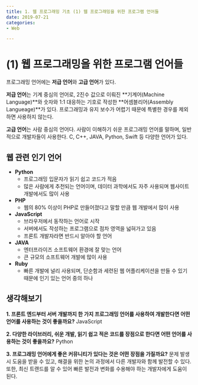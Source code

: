 ```yaml
---
title: 1. 웹 프로그래밍 기초 (1) 웹 프로그래밍을 위한 프로그램 언어들
date: 2019-07-21
categories:
- Web

---
```


# (1) 웹 프로그래밍을 위한 프로그램 언어들

프로그래밍 언어에는 **저급 언어**와 **고급 언어**가 있다.

**저급 언어**는 기계 중심의 언어로,
2진수 값으로 이뤄진 **기계어(Machine Language)**와 숫자와 1:1 대응하는 기호로 작성한 **어셈블리어(Assembly Langueage)**가 있다.
프로그래밍과 유지 보수가 어렵기 때문에 특별한 경우를 제외하면 사용하지 않는다.

**고급 언어**는 사람 중심의 언어다.
사람이 이해하기 쉬운 프로그래밍 언어를 말하며, 일반적으로 개발자들이 사용한다.
C, C++, JAVA, Python, Swift 등 다양한 언어가 있다.

## 웹 관련 인기 언어
- **Python**
	- 프로그래밍 입문자가 읽기 쉽고 코드가 적음
	- 많은 사람에게 추천되는 언어이며, 데이터 과학에서도 자주 사용되며 웹사이트 개발에서도 많이 사용
- **PHP**
	- 웹의 80% 이상이 PHP로 만들어졌다고 말할 만큼 웹 개발에서 많이 사용
- **JavaScript**
	- 브라우저에서 동작하는 언어로 시작
    - 서버에서도 작성하는 프로그램으로 점차 영역을 넓혀가고 있음
    - 프론트 개발자라면 반드시 알아야 할 언어
- **JAVA**
	- 엔터프라이즈 소프트웨어 환경에 잘 맞는 언어
    - 큰 규모의 소프트웨어 개발에 많이 사용
- **Ruby**
	- 빠른 개발에 널리 사용되며, 단순함과 세련된 웹 어플리케이션을 만들 수 있기 때문에 인기 있는 언어 중의 하나


## 생각해보기
**1. 프론트 엔드부터 서버 개발까지 한 가지 프로그래밍 언어를 사용하여 개발한다면 어떤 언어를 사용하는 것이 좋을까요?**
	 JavaScript
     
**2. 다양한 라이브러리, 쉬운 개발, 읽기 쉽고 적은 코드를 장점으로 한다면 어떤 언어를 사용하는 것이 좋을까요?**
	Python
    
**3. 프로그래밍 언어에게 좋은 커뮤니티가 있다는 것은 어떤 장점을 가질까요?**
	문제 발생시 도움을 받을 수 있고, 해결을 위한 논의 과정에서 다른 개발자와 함께 발전할 수 있다. 또한, 최신 트랜드를 알 수 있어 빠른 발전과 변화를 수용해야 하는 개발자에게 도움이 된다.
